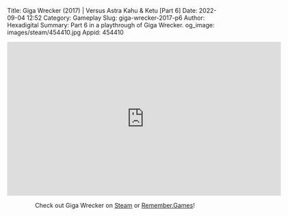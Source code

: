 Title: Giga Wrecker (2017) | Versus Astra Kahu & Ketu [Part 6]
Date: 2022-09-04 12:52
Category: Gameplay
Slug: giga-wrecker-2017-p6
Author: Hexadigital
Summary: Part 6 in a playthrough of Giga Wrecker.
og_image: images/steam/454410.jpg
Appid: 454410

<center><iframe src="https://www.youtube.com/embed/zzXQXV3_ads?feature=oembed" allow="accelerometer; autoplay; encrypted-media; gyroscope; picture-in-picture" width="640" height="360" frameborder="0"></iframe>

Check out Giga Wrecker on [Steam](https://store.steampowered.com/app/454410/?curator_clanid=34633900) or [Remember.Games](https://remember.games/game/3356/)!</center>

